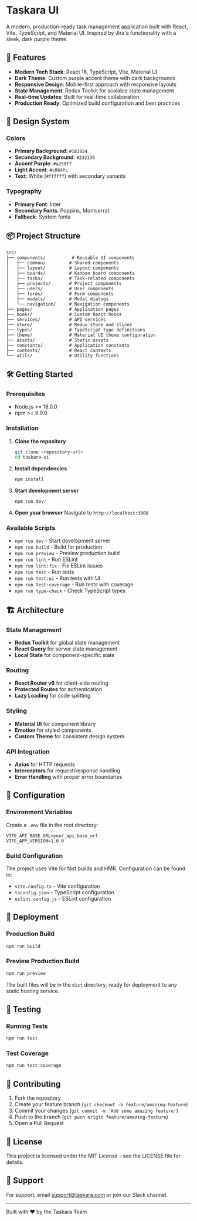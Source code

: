 # Taskara UI

A modern, production-ready task management application built with React, Vite, TypeScript, and Material UI. Inspired by Jira's functionality with a sleek, dark purple theme.

## 🚀 Features

- **Modern Tech Stack**: React 18, TypeScript, Vite, Material UI
- **Dark Theme**: Custom purple accent theme with dark backgrounds
- **Responsive Design**: Mobile-first approach with responsive layouts
- **State Management**: Redux Toolkit for scalable state management
- **Real-time Updates**: Built for real-time collaboration
- **Production Ready**: Optimized build configuration and best practices

## 🎨 Design System

### Colors
- **Primary Background**: `#181824`
- **Secondary Background**: `#232136`
- **Accent Purple**: `#a259ff`
- **Light Accent**: `#c084fc`
- **Text**: White (`#ffffff`) with secondary variants

### Typography
- **Primary Font**: Inter
- **Secondary Fonts**: Poppins, Montserrat
- **Fallback**: System fonts

## 📦 Project Structure

```
src/
├── components/          # Reusable UI components
│   ├── common/         # Shared components
│   ├── layout/         # Layout components
│   ├── boards/         # Kanban board components
│   ├── tasks/          # Task-related components
│   ├── projects/       # Project components
│   ├── users/          # User components
│   ├── forms/          # Form components
│   ├── modals/         # Modal dialogs
│   └── navigation/     # Navigation components
├── pages/              # Application pages
├── hooks/              # Custom React hooks
├── services/           # API services
├── store/              # Redux store and slices
├── types/              # TypeScript type definitions
├── theme/              # Material UI theme configuration
├── assets/             # Static assets
├── constants/          # Application constants
├── contexts/           # React contexts
└── utils/              # Utility functions
```

## 🛠️ Getting Started

### Prerequisites
- Node.js >= 18.0.0
- npm >= 9.0.0

### Installation

1. **Clone the repository**
   ```bash
   git clone <repository-url>
   cd taskara-ui
   ```

2. **Install dependencies**
   ```bash
   npm install
   ```

3. **Start development server**
   ```bash
   npm run dev
   ```

4. **Open your browser**
   Navigate to `http://localhost:3000`

### Available Scripts

- `npm run dev` - Start development server
- `npm run build` - Build for production
- `npm run preview` - Preview production build
- `npm run lint` - Run ESLint
- `npm run lint:fix` - Fix ESLint issues
- `npm run test` - Run tests
- `npm run test:ui` - Run tests with UI
- `npm run test:coverage` - Run tests with coverage
- `npm run type-check` - Check TypeScript types

## 🏗️ Architecture

### State Management
- **Redux Toolkit** for global state management
- **React Query** for server state management
- **Local State** for component-specific state

### Routing
- **React Router v6** for client-side routing
- **Protected Routes** for authentication
- **Lazy Loading** for code splitting

### Styling
- **Material UI** for component library
- **Emotion** for styled components
- **Custom Theme** for consistent design system

### API Integration
- **Axios** for HTTP requests
- **Interceptors** for request/response handling
- **Error Handling** with proper error boundaries

## 🔧 Configuration

### Environment Variables
Create a `.env` file in the root directory:

```env
VITE_API_BASE_URL=your_api_base_url
VITE_APP_VERSION=1.0.0
```

### Build Configuration
The project uses Vite for fast builds and HMR. Configuration can be found in:
- `vite.config.ts` - Vite configuration
- `tsconfig.json` - TypeScript configuration
- `eslint.config.js` - ESLint configuration

## 🚀 Deployment

### Production Build
```bash
npm run build
```

### Preview Production Build
```bash
npm run preview
```

The built files will be in the `dist` directory, ready for deployment to any static hosting service.

## 🧪 Testing

### Running Tests
```bash
npm run test
```

### Test Coverage
```bash
npm run test:coverage
```

## 📝 Contributing

1. Fork the repository
2. Create your feature branch (`git checkout -b feature/amazing-feature`)
3. Commit your changes (`git commit -m 'Add some amazing feature'`)
4. Push to the branch (`git push origin feature/amazing-feature`)
5. Open a Pull Request

## 📄 License

This project is licensed under the MIT License - see the LICENSE file for details.

## 🤝 Support

For support, email support@taskara.com or join our Slack channel.

---

Built with ❤️ by the Taskara Team
